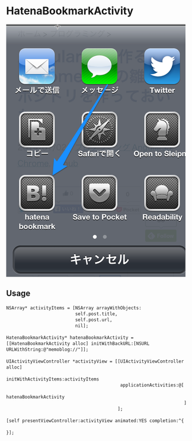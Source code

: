 # HatenaBookmarkActivity

![Screenshot](./screenshot.png)

## Usage


    NSArray* activityItems = [NSArray arrayWithObjects:
                              self.post.title,
                              self.post.url,
                              nil];

    HatenaBookmarkActivity* hatenaBookmarkActivity = [[HatenaBookmarkActivity alloc] initWithBackURL:[NSURL URLWithString:@"memoblog://"]];

    UIActivityViewController *activityView = [[UIActivityViewController alloc]
                                               initWithActivityItems:activityItems
                                               applicationActivities:@[
                                                                       hatenaBookmarkActivity
                                                                       ]
                                              ];

    [self presentViewController:activityView animated:YES completion:^{

    }];

